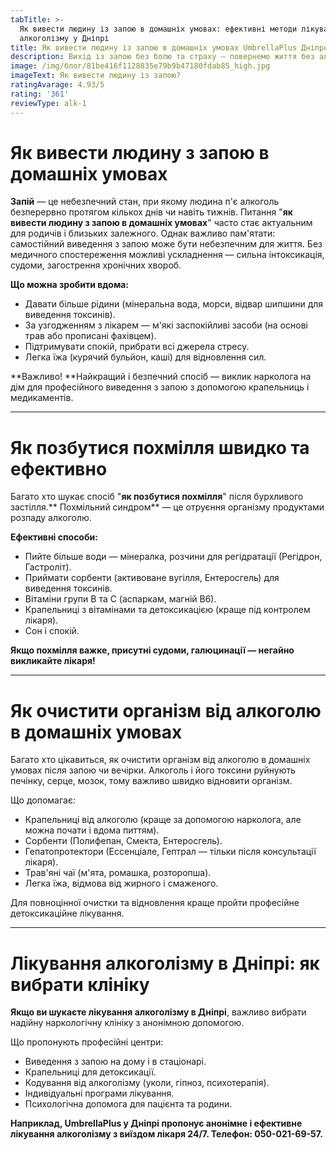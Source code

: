 ```yaml
---
tabTitle: >-
  Як вивести людину із запою в домашніх умовах: ефективні методи лікування
  алкоголізму у Дніпрі
title: Як вивести людину із запою в домашніх умовах UmbrellaPlus Дніпро
description: Вихід із запою без болю та страху — повернемо життя без алкоголю
image: /img/блог/81be416f1128835e79b9b47180fdab85_high.jpg
imageText: Як вивести людину із запою?
ratingAvarage: 4.93/5
rating: '361'
reviewType: alk-1
---
```


# Як вивести людину з запою в домашніх умовах

**Запій** — це небезпечний стан, при якому людина п'є алкоголь безперервно протягом кількох днів чи навіть тижнів. Питання "**як вивести людину з запою в домашніх умовах**" часто стає актуальним для родичів і близьких залежного. Однак важливо пам'ятати: самостійний виведення з запою може бути небезпечним для життя. Без медичного спостереження можливі ускладнення — сильна інтоксикація, судоми, загострення хронічних хвороб.

**Що можна зробити вдома:**

* Давати більше рідини (мінеральна вода, морси, відвар шипшини для виведення токсинів).
* За узгодженням з лікарем — м'які заспокійливі засоби (на основі трав або прописані фахівцем).
* Підтримувати спокій, прибрати всі джерела стресу.
* Легка їжа (курячий бульйон, каші) для відновлення сил.

**Важливо! **Найкращий і безпечний спосіб — виклик нарколога на дім для професійного виведення з запою з допомогою крапельниць і медикаментів.

***

# Як позбутися похмілля швидко та ефективно

Багато хто шукає спосіб "**як позбутися похмілля**" після бурхливого застілля.** Похмільний синдром** — це отруєння організму продуктами розпаду алкоголю.

**Ефективні способи:**

* Пийте більше води — мінералка, розчини для регідратації (Регідрон, Гастроліт).
* Приймати сорбенти (активоване вугілля, Ентеросгель) для виведення токсинів.
* Вітаміни групи B та C (аспаркам, магній B6).
* Крапельниці з вітамінами та детоксикацією (краще під контролем лікаря).
* Сон і спокій.

**Якщо похмілля важке, присутні судоми, галюцинації — негайно викликайте лікаря!**

***

# Як очистити організм від алкоголю в домашніх умовах

Багато хто цікавиться, як очистити організм від алкоголю в домашніх умовах після запою чи вечірки. Алкоголь і його токсини руйнують печінку, серце, мозок, тому важливо швидко відновити організм.

Що допомагає:

* Крапельниці від алкоголю (краще за допомогою нарколога, але можна почати і вдома питтям).
* Сорбенти (Полифепан, Смекта, Ентеросгель).
* Гепатопротектори (Ессенціале, Гептрал — тільки після консультації лікаря).
* Трав'яні чаї (м'ята, ромашка, розторопша).
* Легка їжа, відмова від жирного і смаженого.

Для повноцінної очистки та відновлення краще пройти професійне детоксикаційне лікування.

***

# Лікування алкоголізму в Дніпрі: як вибрати клініку

**Якщо ви шукаєте лікування алкоголізму в Дніпрі**, важливо вибрати надійну наркологічну клініку з анонімною допомогою.

Що пропонують професійні центри:

* Виведення з запою на дому і в стаціонарі.
* Крапельниці для детоксикації.
* Кодування від алкоголізму (уколи, гіпноз, психотерапія).
* Індивідуальні програми лікування.
* Психологічна допомога для пацієнта та родини.

**Наприклад, UmbrellaPlus у Дніпрі пропонує анонімне і ефективне лікування алкоголізму з виїздом лікаря 24/7.
Телефон: 050-021-69-57.**
